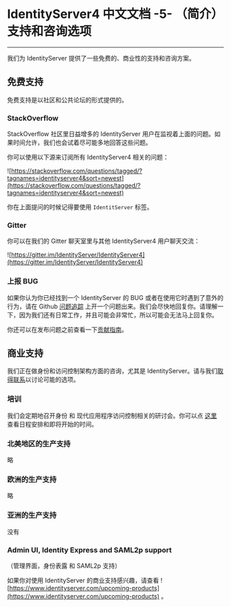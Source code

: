 # IdentityServer4 中文文档 -5- （简介）支持和咨询选项

--------------------------------------------------------------------------

我们为 IdentityServer 提供了一些免费的、商业性的支持和咨询方案。

## 免费支持

免费支持是以社区和公共论坛的形式提供的。

### StackOverflow

StackOverflow 社区里日益增多的 IdentityServer 用户在监视着上面的问题。如果时间允许，我们也会试着尽可能多地回答这些问题。

你可以使用以下源来订阅所有 IdentityServer4 相关的问题：

![https://stackoverflow.com/questions/tagged/?tagnames=identityserver4&sort=newest](https://stackoverflow.com/questions/tagged/?tagnames=identityserver4&sort=newest)

你在上面提问的时候记得要使用 `IdentitServer` 标签。

### Gitter

你可以在我们的 Gitter 聊天室里与其他 IdentityServer4 用户聊天交流：

![https://gitter.im/IdentityServer/IdentityServer4](https://gitter.im/IdentityServer/IdentityServer4)

### 上报 BUG

如果你认为你已经找到一个 IdentityServer 的 BUG 或者在使用它时遇到了意外的行为，请在 Github [问题追踪](https://github.com/IdentityServer/IdentityServer4/issues) 上开一个问题出来。我们会尽快地回复你。请理解一下，因为我们还有日常工作，并且可能会非常忙，所以可能会无法马上回复你。

你还可以在发布问题之前查看一下[贡献指南](https://github.com/IdentityServer/IdentityServer4/blob/dev/CONTRIBUTING.md)。

## 商业支持

我们正在做身份和访问控制架构方面的咨询，尤其是 IdentityServer。请与我们[取得联系](mailto:identity%40leastprivilege.com)以讨论可能的选项。

### 培训

我们会定期地召开身份 和 现代应用程序访问控制相关的研讨会。你可以点 [这里](https://identityserver.io/training) 查看日程安排和即将开始的时间。

### 北美地区的生产支持

略

### 欧洲的生产支持

略

### 亚洲的生产支持

没有

### Admin UI, Identity Express and SAML2p support

（管理界面，身份表露 和 SAML2p 支持）

如果你对使用 IdentityServer 的商业支持感兴趣，请查看 ![https://www.identityserver.com/upcoming-products](https://www.identityserver.com/upcoming-products) 。
